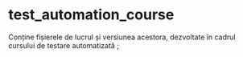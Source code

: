 # test_automation_course
Conține fișierele de lucrul și versiunea acestora, dezvoltate în cadrul cursului de testare automatizată ;
